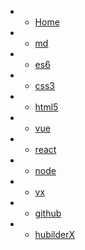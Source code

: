 <!-- docs/_sidebar.md -->
<!-- # 开始 -->

- * [Home](/README.md) 
- * [md](./summary/md/README.md)
- * [es6](./summary/es6/README.md)
- * [css3](./summary/css3/README.md)
- * [html5](./summary/html5/README.md)
- * [vue](./summary/vue/README.md)
- * [react](./summary/react/README.md)
- * [node](./summary/node/README.md)
- * [vx](./summary/vx/README.md)
- * [github](./summary/github/README.md)
- * [hubilderX](./summary/hubilderX/README.md)
